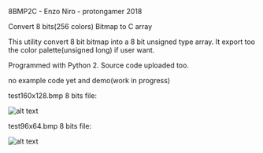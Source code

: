8BMP2C - Enzo Niro - protongamer 2018

Convert 8 bits(256 colors) Bitmap to C array

This utility convert 8 bit bitmap into a 8 bit unsigned type array.
It export too the color palette(unsigned long) if user want.

Programmed with Python 2. Source code uploaded too.

no example code yet and demo(work in progress)


test160x128.bmp 8 bits file:

![alt text](https://raw.githubusercontent.com/protongamer/8BMP2C/master/test160x128.bmp)

test96x64.bmp 8 bits file:

![alt text](https://raw.githubusercontent.com/protongamer/8BMP2C/master/test96x64.bmp)
